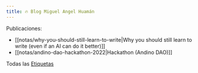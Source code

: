 ```yaml
---
title: 🔥 Blog Miguel Angel Huamán
---
```


Publicaciones:

- [[notas/why-you-should-still-learn-to-write|Why you should still learn to write (even if an AI can do it better)]]
- [[notas/andino-dao-hackathon-2022|Hackathon (Andino DAO)]]

Todas las [Etiquetas](/tags)
